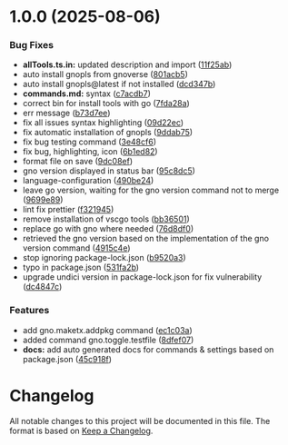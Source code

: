 # 1.0.0 (2025-08-06)


### Bug Fixes

* **allTools.ts.in:** updated description and import ([11f25ab](https://github.com/gnoverse/vscode-gno/commit/11f25ab2f9fbd7a710f09bc0d37cfb5df9cc9384))
* auto install gnopls from gnoverse ([801acb5](https://github.com/gnoverse/vscode-gno/commit/801acb57af5e99ed1ee29116dd73bc5dd88031dd))
* auto install gnopls@latest if not installed ([dcd347b](https://github.com/gnoverse/vscode-gno/commit/dcd347bf7e084d561ea6e5757579a457a7c68aed))
* **commands.md:** syntax ([c7acdb7](https://github.com/gnoverse/vscode-gno/commit/c7acdb7b365ffa9e5c29d85cf6b8cdf306849fa4))
* correct bin for install tools with go ([7fda28a](https://github.com/gnoverse/vscode-gno/commit/7fda28a913350c3f9ea4170c177a03387c6f9915))
* err message ([b73d7ee](https://github.com/gnoverse/vscode-gno/commit/b73d7eea38bef079f3523b312676cec7e9bd96e1))
* fix all issues syntax highlighting ([09d22ec](https://github.com/gnoverse/vscode-gno/commit/09d22ec3b3382c193aedb5d417f0907a7c760ef6))
* fix automatic installation of gnopls ([9ddab75](https://github.com/gnoverse/vscode-gno/commit/9ddab75c7674e76c6e61fe98d4372e3b11a51fc3))
* fix bug testing command ([3e48cf6](https://github.com/gnoverse/vscode-gno/commit/3e48cf6acb2a9b1b4b390f68de10932e93cc05fc))
* fix bug, highlighting, icon ([6b1ed82](https://github.com/gnoverse/vscode-gno/commit/6b1ed8293c7e128c5332e4edaaab8f8fc3d167b7))
* format file on save ([9dc08ef](https://github.com/gnoverse/vscode-gno/commit/9dc08ef147c6ae03b8976b82a478ad717fec476a))
* gno version displayed in status bar ([95c8dc5](https://github.com/gnoverse/vscode-gno/commit/95c8dc5cb311ddc07d4cbda3ccd5ff58aba1797e))
* language-configuration ([490be24](https://github.com/gnoverse/vscode-gno/commit/490be24c379603cd0adcfc4172ea4d49ab184259))
* leave go version, waiting for the gno version command not to merge ([9699e89](https://github.com/gnoverse/vscode-gno/commit/9699e8983bbbdfc248ddf68052e00137c4b17850))
* lint fix prettier ([f321945](https://github.com/gnoverse/vscode-gno/commit/f3219453295fe23b727bf7436ece4bb9658ebdb4))
* remove installation of vscgo tools ([bb36501](https://github.com/gnoverse/vscode-gno/commit/bb3650119d2d6d2e6bd1cd3162a4fd28a44aeae9))
* replace go with gno where needed ([76d8df0](https://github.com/gnoverse/vscode-gno/commit/76d8df0608d29df0b215ca89128363da26352484))
* retrieved the gno version based on the implementation of the gno version command ([4915c4e](https://github.com/gnoverse/vscode-gno/commit/4915c4e12b46c8a16f954a7cbcec557ac77e14e9))
* stop ignoring package-lock.json ([b9520a3](https://github.com/gnoverse/vscode-gno/commit/b9520a35eeb25618625e15352f244e0ec0623e73))
* typo in package.json ([531fa2b](https://github.com/gnoverse/vscode-gno/commit/531fa2b70b27165fe41db239f632c503d762ff64))
* upgrade undici version in package-lock.json for fix vulnerability ([dc4847c](https://github.com/gnoverse/vscode-gno/commit/dc4847c0e8b9130dbfb885c47d6a171329172de6))


### Features

* add gno.maketx.addpkg command ([ec1c03a](https://github.com/gnoverse/vscode-gno/commit/ec1c03a24e0466dddd52c4ecbf9cf4f0dd4f9bc5))
* added command gno.toggle.testfile ([8dfef07](https://github.com/gnoverse/vscode-gno/commit/8dfef07f9ad040e1dca17d45ba2796ce7669e982))
* **docs:** add auto generated docs for commands & settings based on package.json ([45c918f](https://github.com/gnoverse/vscode-gno/commit/45c918f47df642d2da56b757a9012659bba1514f))

# Changelog

All notable changes to this project will be documented in this file.
The format is based on [Keep a Changelog](http://keepachangelog.com/).
